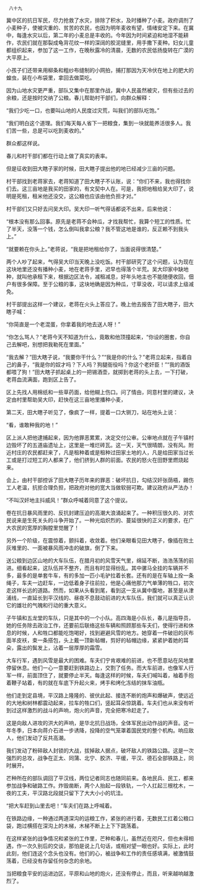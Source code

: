      八十九 

   冀中区的抗日军民，尽力抢救了水灾，排除了积水，及时播种了小麦。政府调剂了小麦种子，使被灾重的、贫苦的农民，也因为明年麦收有望，情绪安定下来。在冀中，每逢水灾以后，第二年的小麦总是丰收的。今年因为时间紧迫和地湿不能耕作，农民们就在那裂成龟背花纹一样的深阔的胶泥缝里，用手撒下麦种。妇女儿童都组织起来，参加了这一工作，在晚秋露冷的清晨，无数的农民低扬旋转在广漠的大平原上。 

   小孩子们还带来用柳条和粗纱布缝制的小网拍，捕打那因为天冷伏在地上的肥大的蝗虫，装在小布袋里，拿回去做菜吃。 

   因为山地水灾更严重，部队又集中在那里作战，冀中人民虽然被灾，但有些过去的余粮，还是按时交纳了公粮。春儿帮助村干部们，向群众解释： 

   “我们少吃一口，也要叫山地的人民度过灾荒，叫我们的部队吃饱。” 

   “我们明白这个道理。我们每天每人省下一把粮食，集到一块就能养活很多人。我们苦一些，总是可以吃到麦收的。” 

   群众都这样说。 

   春儿和村干部们都在行动上做了真实的表率。 

   但是征收到田大瞎子家的时候，田大瞎子提出他的地已经减少三亩的问题。 

   村干部找到老蒋家去，老蒋知道了田大瞎子不认账，说：“你们不来，我也得找你们去。这三亩地是我买的田家的，有文契中人在。可是，我把地租给吴大印了，说明是死租，租米他还没交，这公粮也应该由他负担才对。” 

   村干部们又只好去问吴大印。吴大印一听气得话都说不出来，后来他说： 

   “根本没有那么回事。原先是老蒋不会种瓜，才找我帮忙，我算个短工的性质。忙了半天，没落一个钱，怎么倒叫我拿公粮？我不管这地是谁的，反正赖不到我头上。” 

   “就要赖在你头上。”老蒋说，“我是把地租给你了，当面说得很清楚。” 

   两个人吵了起来，气得吴大印当天晚上没吃饭。村干部研究了这个问题，认为现在这块地里还没有播种小麦，地在老蒋手里，迟早也得落个半荒。吴大印家中缺地种，就叫他承租下来，根据边区法令，减租减息，好年头地主也不能随便收回，佃户有很多保障。至于公粮的事，这块地确是因为种瓜，寸草没收，可以请求上级减免。 

   村干部提出这样一个建议，老蒋在火头上答应了。晚上他去报告了田大瞎子，田大瞎子喊： 

   “你简直是一个老混蛋，你拿着我的地去送人呀！” 

   “你怎么骂人？”老蒋今天不知道为什么，竟敢和他顶撞起来，“你设的圈套，你自己去解吧，别想把我勒死在里面。” 

   “我去解？”田大瞎子说，“我要你干什么？”“我是你的什么？”老蒋立起来，指着自己的鼻子，“我是你的奴才吗？下人吗？狗腿衙役吗？你这个老奸臣！”“我的酒饭都喂了狗！”田大瞎子抓起桌上的一把锡酒壶，就掷到老蒋的头上去，一下打破，老蒋血流满面，跑到区上告了。 

   区上先找人用棉纸和一些草药面，给他糊上伤口。问了情由，同意村里的建议，决定由村里帮助吴大印，赶快在这三亩地里播种小麦， 

   第二天，田大瞎子听见了，像疯了一样，提着一口大铡刀，站在地头上说： 

   “看，谁敢种我的地！” 

   区上派人把他逮捕起来，因为他罪恶累累，决定交付公审。公审地点就在子午镇村边毁坏了的五道庙遗址上，这里是一堆烂砖瓦。这一天，天气很晴朗，没有风。附近村庄的农民都赶来了，凡是租种着或是租种过田家土地的人，凡是给田家当过长工或是打过短工的人都来了，他们挤到人群的前面。农民的怒火在田野里燃烧起来。 

   会上，由村干部控诉了田大瞎子历年来的罪恶：破坏抗日，勾结汉奸张荫梧，踢伤工人老温，抗拒合理负担，把政府对他的宽大当做软弱可欺。建议政府从严法办！ 

   “不叫汉奸地主抖威风！”群众呼喊着同意了这个提议。 

   卷在抗日暴风雨里的、反抗封建压迫的高潮大浪涌起来了。一种积压很久的、对农民说来是生死关头的斗争开始了。一种光焰炽烈的、蔓延很快的正义的要求，在广大农民的宽厚的胸膛里觉醒了！ 

   另外一个阶级，在震惊着，颤抖着，收敛着。他们亲眼看见田大瞎子，像插在败土灰堆里的、一面被暴风雨冲击的破旗，倒了下来。 

   送公粮到边区山地的大车队伍，在腊月初的风雪天气里，绵延不断，浩浩荡荡的前进。细看起来，这队伍并不整齐，而且有时显得纷乱。其中骡马全挂的车辆并不多，最多的是单套牛车，有的多加一匹小毛驴拉着长套。还有的是在车轴上拴一条绳子，车夫一边赶车，一边低着身子往前拉，他是心痛他那力气单薄的牲口，初次走这样长远的道路。然而，如果从头看到尾，看到这一支从冀中腹地，甚至是从津浦线，一直延长到平汉线的、昼夜不息鼓动前进的大车队伍，我们就可以真正认识它的雄壮的气魄和行动的重大意义。 

   子午镇和五龙堂的车队，只是其中的一个小队。高四海是小队长，春儿是指导员，她的任务除去政治工作，还要前后联络这些车辆和照顾那些车夫们，使得行进和休息的时候，人和牲口都能吃饱喝好，找到避避风雪的地方。她穿着一件破旧的灰布面羊皮袄，束一条搭包，头上戴一顶新毡帽，剪好的毡帽边缘，紧紧护着她的耳朵，露出的鬓发上，沾着一层厚厚的霜雪。 

   大车行军，遇到风雪是最大的困难。车夫们宁肯艰难的前进，也不愿意站在风地里停留休息。他们一心一意要赶到铁路边上，交割了任务。而大车前进，也像军人行军一样，前面顶住了，就要停止半天。每逢这样的时候，车夫们喊叫着，袖着手抱着鞭子站着，有的就在车底下升起火来，烤手和烤化冻结的抹车油瓶。 

   他们走到定县境，平汉路上隆隆的、彼伏此起、接连不断的炮声和爆破声，使远近的大地和树林都震动起来，拉车的牲口们，竖起耳朵惊跳着。车夫们也从来没有听到过这样激烈的战斗的声响，炮火的声音，完全把寒冷赶走了。 

   这是向敌人进攻的洪大的声响，是华北抗日战场，全体军民出动作战的声音。这一年冬季，日本向蒋介石进一步诱降，投降的空气笼罩着国民党的整个机构。响应敌人，他们发动了反共高潮。 

   我们发动了粉碎敌人封锁的大战，拔掉敌人据点，破坏敌人的铁路公路。这是一次强烈的总攻，战争在正太、同蒲、北宁、胶济、平缓，平汉、德石全部铁路上，同时展开。 

   芒种所在的部队调回了平汉线，两位记者同志也随同前来。各地民兵、民工，都来参加战争和破路工作。炸毁凿断，两个人抬起一段铁轨，一个人扛起三根枕木，一夜的工夫，平汉路北段就只留下了大大小小的坑洼。 

   “把大车赶到山里去吧！”车夫们在路上呼喊着。 

   在铁路边缘，一种通过两道深沟的运粮工作，紧张的进行着，无数民工扛着公粮口袋，跑过横搭在深沟上的木梯，木梯不断上上下下跳荡着。 

   在这样紧张的战争情况和紧张的工作里，芒种和春儿，虽然近在咫尺，但也未得相遇，作一次久别后的交谈，那怕是说上几句话，或相对望一眼也好。实际上，此时此刻，他们连这个念头也没有。他们的心，被战争和工作的责任感填满，被激情鼓荡着，已经没有存留任何杂念的余地。 

   当把粮食平安的运进边区，平原和山地的炮火，还没有停止，而且，听来越响越激烈了。 

